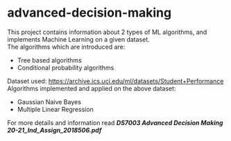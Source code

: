 # advanced-decision-making
This project contains information about 2 types of ML algorithms, and implements Machine Learning on a given dataset. <br>
The algorithms which are introduced are: <br>
* Tree based algorithms <br>
* Conditional probability algorithms <br>

Dataset used: https://archive.ics.uci.edu/ml/datasets/Student+Performance <br>
Algorithms implemented and applied on the above dataset: <br>
* Gaussian Naive Bayes <br>
* Multiple Linear Regression <br>

For more details and information read <i>**DS7003 Advanced Decision Making 20-21_Ind_Assign_2018506.pdf**</i>
